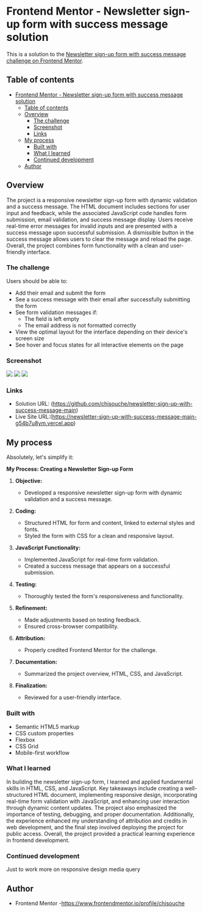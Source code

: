 # Frontend Mentor - Newsletter sign-up form with success message solution

This is a solution to the [Newsletter sign-up form with success message challenge on Frontend Mentor](https://www.frontendmentor.io/challenges/newsletter-signup-form-with-success-message-3FC1AZbNrv). 

## Table of contents

- [Frontend Mentor - Newsletter sign-up form with success message solution](#frontend-mentor---newsletter-sign-up-form-with-success-message-solution)
  - [Table of contents](#table-of-contents)
  - [Overview](#overview)
    - [The challenge](#the-challenge)
    - [Screenshot](#screenshot)
    - [Links](#links)
  - [My process](#my-process)
    - [Built with](#built-with)
    - [What I learned](#what-i-learned)
    - [Continued development](#continued-development)
  - [Author](#author)
  


## Overview

The project is a responsive newsletter sign-up form with dynamic validation and a success message. The HTML document includes sections for user input and feedback, while the associated JavaScript code handles form submission, email validation, and success message display. Users receive real-time error messages for invalid inputs and are presented with a success message upon successful submission. A dismissible button in the success message allows users to clear the message and reload the page. Overall, the project combines form functionality with a clean and user-friendly interface.


### The challenge

Users should be able to:

- Add their email and submit the form
- See a success message with their email after successfully submitting the form
- See form validation messages if:
  - The field is left empty
  - The email address is not formatted correctly
- View the optimal layout for the interface depending on their device's screen size
- See hover and focus states for all interactive elements on the page

### Screenshot

![](./assets/images/email_form.png)
![](./assets/images/mobile_validation.png)
![](./assets/images/validation.png)

### Links

- Solution URL: (https://github.com/chisouche/newsletter-sign-up-with-success-message-main)
- Live Site URL:(https://newsletter-sign-up-with-success-message-main-g54b7u8ym.vercel.app)

## My process
Absolutely, let's simplify it:

**My Process: Creating a Newsletter Sign-up Form**

1. **Objective:**
   - Developed a responsive newsletter sign-up form with dynamic validation and a success message.

2. **Coding:**
   - Structured HTML for form and content, linked to external styles and fonts.
   - Styled the form with CSS for a clean and responsive layout.

3. **JavaScript Functionality:**
   - Implemented JavaScript for real-time form validation.
   - Created a success message that appears on a successful submission.

4. **Testing:**
   - Thoroughly tested the form's responsiveness and functionality.

5. **Refinement:**
   - Made adjustments based on testing feedback.
   - Ensured cross-browser compatibility.

6. **Attribution:**
   - Properly credited Frontend Mentor for the challenge.

7. **Documentation:**
   - Summarized the project overview, HTML, CSS, and JavaScript.

8. **Finalization:**
   - Reviewed for a user-friendly interface.


### Built with

- Semantic HTML5 markup
- CSS custom properties
- Flexbox
- CSS Grid
- Mobile-first workflow


### What I learned
In building the newsletter sign-up form, I learned and applied fundamental skills in HTML, CSS, and JavaScript. Key takeaways include creating a well-structured HTML document, implementing responsive design, incorporating real-time form validation with JavaScript, and enhancing user interaction through dynamic content updates. The project also emphasized the importance of testing, debugging, and proper documentation. Additionally, the experience enhanced my understanding of attribution and credits in web development, and the final step involved deploying the project for public access. Overall, the project provided a practical learning experience in frontend development.


### Continued development

Just to work more on responsive design media query

## Author
- Frontend Mentor -https://www.frontendmentor.io/profile/chisouche

